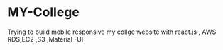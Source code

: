 # MY-College
Trying to build mobile responsive my collge website with react.js , AWS RDS,EC2 ,S3 ,Material -UI
